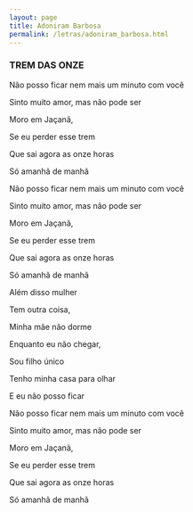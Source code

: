```yaml
---
layout: page
title: Adoniram Barbosa
permalink: /letras/adoniram_barbosa.html
---
```


### TREM DAS ONZE

Não posso ficar nem mais um minuto com você

Sinto muito amor, mas não pode ser

Moro em Jaçanã,

Se eu perder esse trem

Que sai agora as onze horas

Só amanhã de manhã


Não posso ficar nem mais um minuto com você

Sinto muito amor, mas não pode ser

Moro em Jaçanã,

Se eu perder esse trem

Que sai agora as onze horas

Só amanhã de manhã


Além disso mulher

Tem outra coisa,

Minha mãe não dorme

Enquanto eu não chegar,

Sou filho único

Tenho minha casa para olhar

E eu não posso ficar


Não posso ficar nem mais um minuto com você

Sinto muito amor, mas não pode ser

Moro em Jaçanã,

Se eu perder esse trem

Que sai agora as onze horas

Só amanhã de manhã